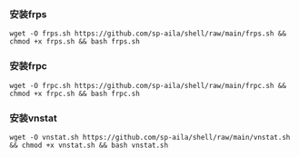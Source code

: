 ### 安装frps
````shell
wget -O frps.sh https://github.com/sp-aila/shell/raw/main/frps.sh && chmod +x frps.sh && bash frps.sh
````
### 安装frpc
````shell
wget -O frpc.sh https://github.com/sp-aila/shell/raw/main/frpc.sh && chmod +x frpc.sh && bash frpc.sh

````
### 安装vnstat
````shell
wget -O vnstat.sh https://github.com/sp-aila/shell/raw/main/vnstat.sh && chmod +x vnstat.sh && bash vnstat.sh 
````
